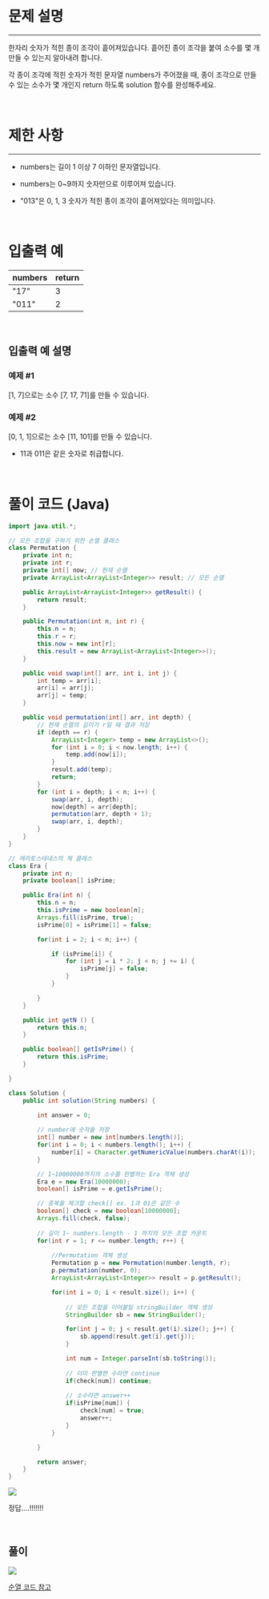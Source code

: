 # 문제 설명
---
한자리 숫자가 적힌 종이 조각이 흩어져있습니다. 흩어진 종이 조각을 붙여 소수를 몇 개 만들 수 있는지 알아내려 합니다.

각 종이 조각에 적힌 숫자가 적힌 문자열 numbers가 주어졌을 때, 종이 조각으로 만들 수 있는 소수가 몇 개인지 return 하도록 solution 함수를 완성해주세요.

<br>

# 제한 사항
---
+ numbers는 길이 1 이상 7 이하인 문자열입니다.

+ numbers는 0~9까지 숫자만으로 이루어져 있습니다.
+ "013"은 0, 1, 3 숫자가 적힌 종이 조각이 흩어져있다는 의미입니다.

<br>

# 입출력 예
|numbers|return|
|---|---|
|"17"|3|
|"011"|2|

<br>

## 입출력 예 설명
### 예제 #1
[1, 7]으로는 소수 [7, 17, 71]를 만들 수 있습니다.

### 예제 #2
[0, 1, 1]으로는 소수 [11, 101]를 만들 수 있습니다.

+ 11과 011은 같은 숫자로 취급합니다.

<br>

# 풀이 코드 (Java)
```java
import java.util.*;

// 모든 조합을 구하기 위한 순열 클래스
class Permutation {
    private int n;
    private int r;
    private int[] now; // 현재 순열
    private ArrayList<ArrayList<Integer>> result; // 모든 순열

    public ArrayList<ArrayList<Integer>> getResult() {
        return result;
    }

    public Permutation(int n, int r) {
        this.n = n;
        this.r = r;
        this.now = new int[r];
        this.result = new ArrayList<ArrayList<Integer>>();
    }

    public void swap(int[] arr, int i, int j) {
        int temp = arr[i];
        arr[i] = arr[j];
        arr[j] = temp;
    }

    public void permutation(int[] arr, int depth) {
        // 현재 순열의 길이가 r일 때 결과 저장
        if (depth == r) {
            ArrayList<Integer> temp = new ArrayList<>();
            for (int i = 0; i < now.length; i++) {
                temp.add(now[i]);
            }
            result.add(temp);
            return;
        }
        for (int i = depth; i < n; i++) {
            swap(arr, i, depth);
            now[depth] = arr[depth];
            permutation(arr, depth + 1);
            swap(arr, i, depth);
        }
    }
}

// 에라토스테네스의 체 클래스
class Era {
    private int n;
    private boolean[] isPrime;

    public Era(int n) {
        this.n = n;
        this.isPrime = new boolean[n];
        Arrays.fill(isPrime, true);
        isPrime[0] = isPrime[1] = false;

        for(int i = 2; i < n; i++) {

            if (isPrime[i]) {
                for (int j = i * 2; j < n; j += i) {
                    isPrime[j] = false;
                }
            }

        }
    }

    public int getN () {
        return this.n;
    }

    public boolean[] getIsPrime() {
        return this.isPrime;
    }

}

class Solution {
    public int solution(String numbers) {
        
        int answer = 0;

        // number에 숫자들 저장
        int[] number = new int[numbers.length()];
        for(int i = 0; i < numbers.length(); i++) {
            number[i] = Character.getNumericValue(numbers.charAt(i));
        }

        // 1~10000000까지의 소수를 판별하는 Era 객체 생성
        Era e = new Era(10000000);
        boolean[] isPrime = e.getIsPrime();

        // 중복을 체크할 check[] ex. 1과 01은 같은 수
        boolean[] check = new boolean[10000000];
        Arrays.fill(check, false);
        
        // 길이 1~ numbers.length - 1 까지의 모든 조합 카운트
        for(int r = 1; r <= number.length; r++) {
            
            //Permutation 객체 생성
            Permutation p = new Permutation(number.length, r);
            p.permutation(number, 0);
            ArrayList<ArrayList<Integer>> result = p.getResult();

            for(int i = 0; i < result.size(); i++) {
                
                // 모든 조합을 이어붙일 stringBuilder 객체 생성
                StringBuilder sb = new StringBuilder();

                for(int j = 0; j < result.get(i).size(); j++) {
                    sb.append(result.get(i).get(j));
                }

                int num = Integer.parseInt(sb.toString());
                
                // 이미 판별한 수라면 continue
                if(check[num]) continue;
                
                // 소수라면 answer++
                if(isPrime[num]) {
                    check[num] = true;
                    answer++;
                }
            }

        }

        return answer;
    }
}
```
![](https://velog.velcdn.com/images/reyang/post/57dea6d8-aebe-4cfc-8aad-2ccb4eb0014a/image.png)

정답....!!!!!!!

<br>

## 풀이
![](https://velog.velcdn.com/images/reyang/post/8a5a6306-17be-4e30-80d3-ceb912a8ec21/image.png)

[순열 코드 참고](https://ndb796.tistory.com/429)

<br>